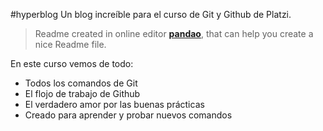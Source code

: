 #hyperblog
Un blog increíble para el curso de Git y Github de Platzi.
> Readme created in online editor [**pandao**](https://pandao.github.io/editor.md/en.html "pandao"), that can help you create a nice Readme file.

En este curso vemos de todo:
- Todos los comandos de Git
- El flojo de trabajo de Github
- El verdadero amor por las buenas prácticas
- Creado para aprender y probar nuevos comandos 